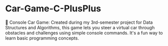 # Car-Game-C-PlusPlus
🚗 Console Car Game: Created during my 3rd-semester project for Data Structures and Algorithms, this game lets you steer a virtual car through obstacles and challenges using simple console commands. It's a fun way to learn basic programming concepts.
